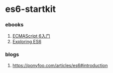 # es6-startkit

### ebooks
1. [ECMAScript 6入门](http://es6.ruanyifeng.com/)
2. [Exploring ES6](http://exploringjs.com/es6/index.html#toc_ch_classes)

### blogs
1. https://ponyfoo.com/articles/es6#introduction
